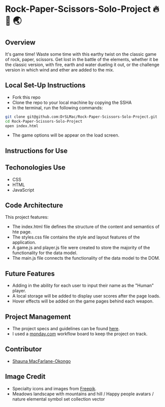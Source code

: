 # Rock-Paper-Scissors-Solo-Project 🔥 🌊 🌏

## Overview

It's game time! Waste some time with this earthy twist on the classic game of rock, paper, scissors. Get lost in the battle of the elements, whether it be the classic version, with fire, earth and water dueling it out, or the challenge version in which wind and ether are added to the mix. 

## Local Set-Up Instructions

- Fork this repo
- Clone the repo to your local machine by copying the SSHA
- In the terminal, run the following commands:

```sh
git clone git@github.com:DrSLMac/Rock-Paper-Scissors-Solo-Project.git
cd Rock-Paper-Scissors-Solo-Project
open index.html
```

- The game options will be appear on the load screen.

## Instructions for Use




## Techonologies Use

- CSS
- HTML
- JavaScript

## Code Architecture

This project features:

- The index.html file defines the structure of the content and semantics of hte page.
- The styles.css file contains the style and layout features of the application.
- A game.js and player.js file were created to store the majority of the functionality for the data model. 
- The main.js file connects the functionality of the data model to the DOM. 

## Future Features

- Adding in the ability for each user to input their name as the "Human" player.
- A local storage will be added to display user scores after the page loads.
- Hover effects will be added on the game pages behind each weapon. 

## Project Management

- The project specs and guidelines can be found [here](https://frontend.turing.edu/projects/module-1/rock-paper-scissors-solo-v2.html).
- I used a [monday.com](https://turing-team-workflow.monday.com/boards/2777814387) workflow board to keep the project on track.

## Contributor

- [Shauna MacFarlane-Okongo](https://github.com/DrSLMac)

## Image Credit

- Specialty icons and images from [Freepik](https://www.freepik.com/home).
- Meadows landscape with mountains and hill / Happy people avatars / nature elemental symbol set collection vector
